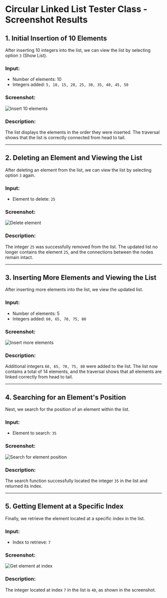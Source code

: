 # Circular Linked List Tester Class - Screenshot Results

## 1. Initial Insertion of 10 Elements
After inserting 10 integers into the list, we can view the list by selecting option `3` (Show List).

### Input:
- Number of elements: 10
- Integers added: `5, 10, 15, 20, 25, 30, 35, 40, 45, 50`

### Screenshot:
![Insert 10 elements](path_to_screenshot/insert_10_elements.png)

### Description:
The list displays the elements in the order they were inserted. The traversal shows that the list is correctly connected from head to tail.

---

## 2. Deleting an Element and Viewing the List
After deleting an element from the list, we can view the list by selecting option `3` again.

### Input:
- Element to delete: `25`

### Screenshot:
![Delete element](path_to_screenshot/delete_element.png)

### Description:
The integer `25` was successfully removed from the list. The updated list no longer contains the element `25`, and the connections between the nodes remain intact.

---

## 3. Inserting More Elements and Viewing the List
After inserting more elements into the list, we view the updated list.

### Input:
- Number of elements: 5
- Integers added: `60, 65, 70, 75, 80`

### Screenshot:
![Insert more elements](path_to_screenshot/insert_more_elements.png)

### Description:
Additional integers `60, 65, 70, 75, 80` were added to the list. The list now contains a total of 14 elements, and the traversal shows that all elements are linked correctly from head to tail.

---

## 4. Searching for an Element's Position
Next, we search for the position of an element within the list.

### Input:
- Element to search: `35`

### Screenshot:
![Search for element position](![img.png](img.png))

### Description:
The search function successfully located the integer `35` in the list and returned its index.

---

## 5. Getting Element at a Specific Index
Finally, we retrieve the element located at a specific index in the list.

### Input:
- Index to retrieve: `7`

### Screenshot:
![Get element at index](path_to_screenshot/get_element_at_index.png)

### Description:
The integer located at index `7` in the list is `40`, as shown in the screenshot.
